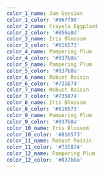 ```yaml
---
color_1_name: Jam Session
color_1_color: '#967f90'
color_2_name: Crayola Eggplant
color_2_color: '#856a8d'
color_3_name: Iris Blossom
color_3_color: '#816573'
color_4_name: Pampering Plum
color_4_color: '#837b8a'
color_5_name: Pampering Plum
color_5_color: '#837b8a'
color_6_name: Robust Raisin
color_6_color: '#735874'
color_7_name: Robust Raisin
color_7_color: '#735874'
color_8_name: Iris Blossom
color_8_color: '#816573'
color_9_name: Pampering Plum
color_9_color: '#837b8a'
color_10_name: Iris Blossom
color_10_color: '#816573'
color_11_name: Robust Raisin
color_11_color: '#735874'
color_12_name: Pampering Plum
color_12_color: '#837b8a'
---
```

